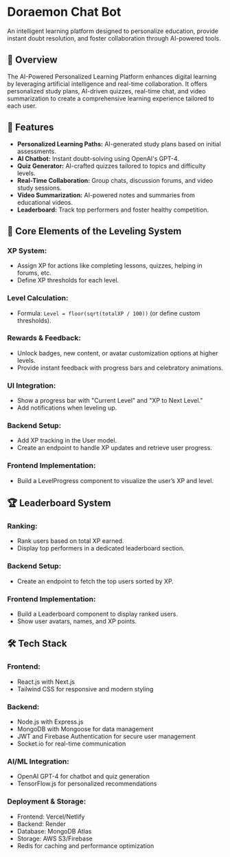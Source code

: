# Doraemon Chat Bot

An intelligent learning platform designed to personalize education, provide instant doubt resolution, and foster collaboration through AI-powered tools.

## 🌟 Overview

The AI-Powered Personalized Learning Platform enhances digital learning by leveraging artificial intelligence and real-time collaboration. It offers personalized study plans, AI-driven quizzes, real-time chat, and video summarization to create a comprehensive learning experience tailored to each user.

## 🚀 Features

- **Personalized Learning Paths:** AI-generated study plans based on initial assessments.
- **AI Chatbot:** Instant doubt-solving using OpenAI's GPT-4.
- **Quiz Generator:** AI-crafted quizzes tailored to topics and difficulty levels.
- **Real-Time Collaboration:** Group chats, discussion forums, and video study sessions.
- **Video Summarization:** AI-powered notes and summaries from educational videos.
- **Leaderboard:** Track top performers and foster healthy competition.

## 🎯 Core Elements of the Leveling System

### XP System:
- Assign XP for actions like completing lessons, quizzes, helping in forums, etc.
- Define XP thresholds for each level.

### Level Calculation:
- Formula: `Level = floor(sqrt(totalXP / 100))` (or define custom thresholds).

### Rewards & Feedback:
- Unlock badges, new content, or avatar customization options at higher levels.
- Provide instant feedback with progress bars and celebratory animations.

### UI Integration:
- Show a progress bar with "Current Level" and "XP to Next Level."
- Add notifications when leveling up.

### Backend Setup:
- Add XP tracking in the User model.
- Create an endpoint to handle XP updates and retrieve user progress.

### Frontend Implementation:
- Build a LevelProgress component to visualize the user’s XP and level.

## 🏆 Leaderboard System

### Ranking:
- Rank users based on total XP earned.
- Display top performers in a dedicated leaderboard section.

### Backend Setup:
- Create an endpoint to fetch the top users sorted by XP.

### Frontend Implementation:
- Build a Leaderboard component to display ranked users.
- Show user avatars, names, and XP points.

## 🛠️ Tech Stack

### Frontend:
- React.js with Next.js
- Tailwind CSS for responsive and modern styling

### Backend:
- Node.js with Express.js
- MongoDB with Mongoose for data management
- JWT and Firebase Authentication for secure user management
- Socket.io for real-time communication

### AI/ML Integration:
- OpenAI GPT-4 for chatbot and quiz generation
- TensorFlow.js for personalized recommendations

### Deployment & Storage:
- Frontend: Vercel/Netlify
- Backend: Render
- Database: MongoDB Atlas
- Storage: AWS S3/Firebase
- Redis for caching and performance optimization
